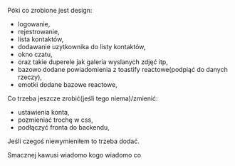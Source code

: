 Póki co zrobione jest design:
- logowanie,
- rejestrowanie,
- lista kontaktów,
- dodawanie uzytkownika do listy kontaktów,
- okno czatu,
- oraz takie duperele jak galeria wyslanych zdjęć itp,
- bazowo dodane powiadomienia z toastify reactowe(podpiąć do danych rzeczy),
- emotki dodane bazowe reactowe,

Co trzeba jeszcze zrobić(jeśli tego niema)/zmienić:
- ustawienia konta,
- pozmieniać trochę w css,
- podłączyć fronta do backendu,


Jeśli czegoś niewymieniłem to trzeba dodać.

Smacznej kawusi wiadomo kogo wiadomo co
